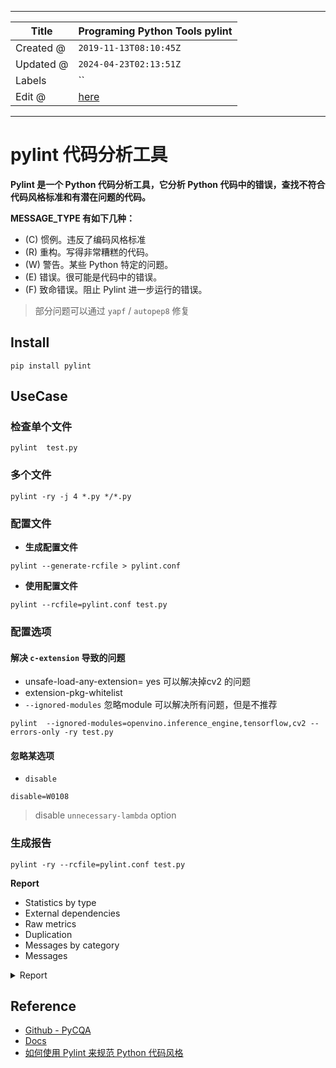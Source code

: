 -----

| Title     | Programing Python Tools pylint                      |
| --------- | --------------------------------------------------- |
| Created @ | `2019-11-13T08:10:45Z`                              |
| Updated @ | `2024-04-23T02:13:51Z`                              |
| Labels    | \`\`                                                |
| Edit @    | [here](https://github.com/junxnone/xwiki/issues/92) |

-----

# pylint 代码分析工具

**Pylint 是一个 Python 代码分析工具，它分析 Python 代码中的错误，查找不符合代码风格标准和有潜在问题的代码。**

**MESSAGE\_TYPE 有如下几种：**

  - (C) 惯例。违反了编码风格标准
  - (R) 重构。写得非常糟糕的代码。
  - (W) 警告。某些 Python 特定的问题。
  - (E) 错误。很可能是代码中的错误。
  - (F) 致命错误。阻止 Pylint 进一步运行的错误。

> 部分问题可以通过 `yapf` / `autopep8` 修复

## Install

    pip install pylint

## UseCase

### 检查单个文件

    pylint  test.py

### 多个文件

``` 
pylint -ry -j 4 *.py */*.py 
```

### 配置文件

  - **生成配置文件**

<!-- end list -->

    pylint --generate-rcfile > pylint.conf

  - **使用配置文件**

<!-- end list -->

    pylint --rcfile=pylint.conf test.py

### 配置选项

#### 解决 `c-extension` 导致的问题

  - unsafe-load-any-extension= yes 可以解决掉cv2 的问题
  - extension-pkg-whitelist
  - `--ignored-modules` 忽略module 可以解决所有问题，但是不推荐

<!-- end list -->

    pylint  --ignored-modules=openvino.inference_engine,tensorflow,cv2 --errors-only -ry test.py

#### 忽略某选项

  - `disable`

<!-- end list -->

    disable=W0108

> disable `unnecessary-lambda` option

### 生成报告

    pylint -ry --rcfile=pylint.conf test.py

**Report**

  - Statistics by type
  - External dependencies
  - Raw metrics
  - Duplication
  - Messages by category
  - Messages

<details>
<summary>Report</summary>

    Report
    ======
    113 statements analysed.
    
    Statistics by type
    ------------------
    
    +---------+-------+-----------+-----------+------------+---------+
    |type     |number |old number |difference |%documented |%badname |
    +=========+=======+===========+===========+============+=========+
    |module   |1      |NC         |NC         |0.00        |0.00     |
    +---------+-------+-----------+-----------+------------+---------+
    |class    |0      |NC         |NC         |0           |0        |
    +---------+-------+-----------+-----------+------------+---------+
    |method   |0      |NC         |NC         |0           |0        |
    +---------+-------+-----------+-----------+------------+---------+
    |function |1      |NC         |NC         |0.00        |0.00     |
    +---------+-------+-----------+-----------+------------+---------+
    
    
    
    External dependencies
    ---------------------
    ::
    
        config (train)
        cv2 (train)
        matplotlib (train)
          \-pyplot (train)
        numpy (train)
        pandas (train)
        sklearn
          \-metrics (train)
          \-utils
            \-multiclass (train)
        utils
          \-xxxx (train)
          \-xxxx(train)
          \-xxx(train)
    Raw metrics
    -----------
    
    +----------+-------+------+---------+-----------+
    |type      |number |%     |previous |difference |
    +==========+=======+======+=========+===========+
    |code      |166    |84.69 |NC       |NC         |
    +----------+-------+------+---------+-----------+
    |docstring |0      |0.00  |NC       |NC         |
    +----------+-------+------+---------+-----------+
    |comment   |4      |2.04  |NC       |NC         |
    +----------+-------+------+---------+-----------+
    |empty     |26     |13.27 |NC       |NC         |
    +----------+-------+------+---------+-----------+
    
    
    
    Duplication
    -----------
    
    +-------------------------+------+---------+-----------+
    |                         |now   |previous |difference |
    +=========================+======+=========+===========+
    |nb duplicated lines      |0     |NC       |NC         |
    +-------------------------+------+---------+-----------+
    |percent duplicated lines |0.000 |NC       |NC         |
    +-------------------------+------+---------+-----------+
    
    
    
    Messages by category
    --------------------
    
    +-----------+-------+---------+-----------+
    |type       |number |previous |difference |
    +===========+=======+=========+===========+
    |convention |99     |NC       |NC         |
    +-----------+-------+---------+-----------+
    |refactor   |0      |NC       |NC         |
    +-----------+-------+---------+-----------+
    |warning    |12     |NC       |NC         |
    +-----------+-------+---------+-----------+
    |error      |13     |NC       |NC         |
    +-----------+-------+---------+-----------+
    
    Messages
    --------
    
    +---------------------------+------------+
    |message id                 |occurrences |
    +===========================+============+
    |bad-continuation           |45          |
    +---------------------------+------------+
    |bad-whitespace             |33          |
    +---------------------------+------------+
    |import-error               |13          |
    +---------------------------+------------+
    |unused-import              |11          |
    +---------------------------+------------+
    |wrong-import-order         |8           |
    +---------------------------+------------+
    |wrong-import-position      |5           |
    +---------------------------+------------+
    |line-too-long              |4           |
    +---------------------------+------------+
    |trailing-whitespace        |2           |
    +---------------------------+------------+
    |pointless-string-statement |1           |
    +---------------------------+------------+
    |missing-module-docstring   |1           |
    +---------------------------+------------+
    |missing-function-docstring |1           |
    +---------------------------+------------+
    
    
    
    
    --------------------------------------------------------------------
    Your code has been rated at -5.58/10 (previous run: -5.58/10, +0.00)

</details>

## Reference

  - [Github - PyCQA](https://github.com/PyCQA/pylint)
  - [Docs](http://pylint.pycqa.org/en/latest/user_guide/run.html)
  - [如何使用 Pylint 来规范 Python
    代码风格](https://www.ibm.com/developerworks/cn/linux/l-cn-pylint/index.html)
